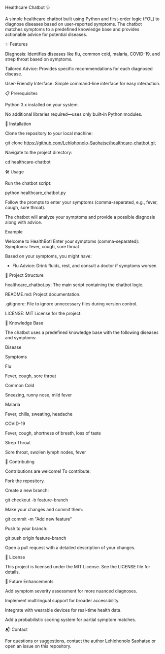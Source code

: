 Healthcare Chatbot 🩺



A simple healthcare chatbot built using Python and first-order logic (FOL) to diagnose diseases based on user-reported symptoms. The chatbot matches symptoms to a predefined knowledge base and provides actionable advice for potential diseases.

✨ Features





Diagnosis: Identifies diseases like flu, common cold, malaria, COVID-19, and strep throat based on symptoms.



Tailored Advice: Provides specific recommendations for each diagnosed disease.



User-Friendly Interface: Simple command-line interface for easy interaction.

📋 Prerequisites





Python 3.x installed on your system.



No additional libraries required—uses only built-in Python modules.

🚀 Installation





Clone the repository to your local machine:

git clone https://github.com/Lehlohonolo-Saohatse/healthcare-chatbot.git



Navigate to the project directory:

cd healthcare-chatbot

🛠️ Usage





Run the chatbot script:

python healthcare_chatbot.py



Follow the prompts to enter your symptoms (comma-separated, e.g., fever, cough, sore throat).



The chatbot will analyze your symptoms and provide a possible diagnosis along with advice.

Example

Welcome to HealthBot!
Enter your symptoms (comma-separated):
Symptoms: fever, cough, sore throat

Based on your symptoms, you might have:
- Flu
  Advice: Drink fluids, rest, and consult a doctor if symptoms worsen.

📂 Project Structure





healthcare_chatbot.py: The main script containing the chatbot logic.



README.md: Project documentation.



.gitignore: File to ignore unnecessary files during version control.



LICENSE: MIT License for the project.

🧠 Knowledge Base

The chatbot uses a predefined knowledge base with the following diseases and symptoms:







Disease



Symptoms





Flu



Fever, cough, sore throat





Common Cold



Sneezing, runny nose, mild fever





Malaria



Fever, chills, sweating, headache





COVID-19



Fever, cough, shortness of breath, loss of taste





Strep Throat



Sore throat, swollen lymph nodes, fever

🤝 Contributing

Contributions are welcome! To contribute:





Fork the repository.



Create a new branch:

git checkout -b feature-branch



Make your changes and commit them:

git commit -m "Add new feature"



Push to your branch:

git push origin feature-branch



Open a pull request with a detailed description of your changes.

📜 License

This project is licensed under the MIT License. See the LICENSE file for details.

🔮 Future Enhancements





Add symptom severity assessment for more nuanced diagnoses.



Implement multilingual support for broader accessibility.



Integrate with wearable devices for real-time health data.



Add a probabilistic scoring system for partial symptom matches.

📬 Contact

For questions or suggestions, contact the author Lehlohonolo Saohatse or open an issue on this repository.